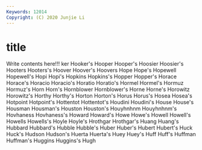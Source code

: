 ```yaml
---
Keywords: 12014
Copyright: (C) 2020 Junjie Li
---
```


# title

Write contents here!!!
ker 
Hooker's 
Hooper 
Hooper's 
Hoosier 
Hoosier's 
Hooters 
Hooters's
Hoover 
Hoover's 
Hoovers 
Hope 
Hope's 
Hopewell 
Hopewell's 
Hopi 
Hopi's 
Hopkins
Hopkins's 
Hopper 
Hopper's 
Horace 
Horace's 
Horacio 
Horacio's 
Horatio 
Horatio's 
Hormel
Hormel's 
Hormuz 
Hormuz's 
Horn 
Horn's 
Hornblower 
Hornblower's 
Horne 
Horne's 
Horowitz
Horowitz's 
Horthy 
Horthy's 
Horton 
Horton's 
Horus 
Horus's 
Hosea 
Hosea's 
Hotpoint
Hotpoint's 
Hottentot 
Hottentot's 
Houdini 
Houdini's 
House 
House's 
Housman 
Housman's 
Houston
Houston's 
Houyhnhnm 
Houyhnhnm's 
Hovhaness 
Hovhaness's 
Howard 
Howard's 
Howe 
Howe's 
Howell
Howell's 
Howells 
Howells's 
Hoyle 
Hoyle's 
Hrothgar 
Hrothgar's 
Huang 
Huang's 
Hubbard
Hubbard's 
Hubble 
Hubble's 
Huber 
Huber's 
Hubert 
Hubert's 
Huck 
Huck's 
Hudson
Hudson's 
Huerta 
Huerta's 
Huey 
Huey's 
Huff 
Huff's 
Huffman 
Huffman's 
Huggins
Huggins's 
Hugh 
